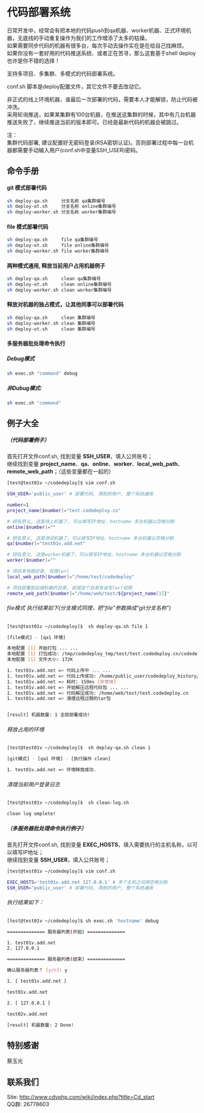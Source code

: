 # 代码部署系统

日常开发中，经常会有把本地的代码push到qa机器、worker机器、正式环境机器，无底线的手动重复操作为我们的工作增添了太多的枯燥。  
如果需要同步代码的机器有很多台，每次手动去操作实在是在给自己找麻烦。  
如果你没有一套好用的代码推送系统、或者正在苦寻，那么这套基于shell deploy也许是你不错的选择！  

支持多项目、多集群、多模式的代码部署系统。

conf.sh 脚本是deploy配置文件，其它文件不要去改动它。

非正式的线上环境机器，谁最后一次部署的代码，需要本人才能解锁，防止代码被冲洗。  
采用轮询推送，如果某集群有100台机器，在推送这集群的时候，其中有几台机器推送失败了，继续推送当前的版本即可。已经是最新代码的机器会被跳过。

注：  
集群代码部署, 建议配置好无密码登录(RSA密钥认证)。否则部署过程中每一台机器都需要手动输入用户(conf.sh中变量SSH_USER)密码。

## 命令手册

#### git 模式部署代码
```Bash
sh deploy-qa.sh     分支名称 qa集群编号
sh deploy-ot.sh     分支名称 online集群编号
sh deploy-worker.sh 分支名称 worker集群编号
```

#### file 模式部署代码
```Bash
sh deploy-qa.sh     file qa集群编号
sh deploy-ot.sh     file online集群编号
sh deploy-worker.sh file worker集群编号
```

#### 两种模式通用, 释放当前用户占用机器例子
```Bash
sh deploy-qa.sh     clean qa集群编号
sh deploy-ot.sh     clean online集群编号
sh deploy-worker.sh clean worker集群编号
```

#### 释放对机器的独占模式，让其他同事可以部署代码
```Bash
sh deploy-qa.sh     clean 集群编号
sh deploy-worker.sh clean 集群编号
sh deploy-ot.sh     clean 集群编号
```

#### 多服务器批处理命令执行

##### Debug模式
```Bash
sh exec.sh "command" debug
```

##### 非Dubug模式: 
```Bash
sh exec.sh "command"
```

## 例子大全

##### （代码部署例子）

首先打开文件conf.sh, 找到变量 **SSH_USER**，填入公共账号；   
继续找到变量 **project_name**、**qa**、**online**、**worker**、**local_web_path**、**remote_web_path**；（这些变量都在一起的）   
```Bash
[test@test01v ~/codedeploy]$ vim conf.sh

SSH_USER='public_user' # 部署代码, 用到的用户, 整个系统通用

number=1
project_name[$number]="test.codedeploy.cn"

# 顾名思义, 这是线上机器了, 可以填写IP地址、hostname 多台机器以空格分割
online[$number]=""

# 顾名思义, 这是测试机器了，可以填写IP地址、hostname 多台机器以空格分割
qa[$number]="test01v.add.net"

# 顾名思义, 这是worker机器了，可以填写IP地址、hostname 多台机器以空格分割
worker[$number]=""

# 项目本地跟目录, 权限(wr)
local_web_path[$number]="/home/test/codedeploy"

# 项目部署到远端机器的目录, 前提这个目录有读写(wr)权限
remote_web_path[$number]="/home/web/test/${project_name[1]}"
```

###### file模式 执行结果如下(分支模式同理，把“file”参数换成“git分支名称”)
```Bash
[test@test01v ~/codedeploy]$  sh deploy-qa.sh file 1

[file模式] - [qa1 环境]

本地配置 [1] 开始打包 ... ...
本地配置 [1] 打包成功: /tmp/codedeploy_tmp/test/test.codedeploy.cn/codedeploy_test.codedeploy.cn_20160627153426.tar.gz
本地配置 [1] 文件大小: 172K

1. test01v.add.net => 代码上传中 ... ...
1. test01v.add.net => 代码上传成功: /home/public_user/codedeploy_history/test.codedeploy.cn/codedeploy_test.codedeploy.cn_20160627153426.tar.gz
1. test01v.add.net => 耗时: 150ms	[非常快]
1. test01v.add.net => 开始解压远程代码包 ... ...
1. test01v.add.net => 代码解压成功: /home/web/test/test.codedeploy.cn
1. test01v.add.net => 清理远程过期的tar包


[result] 机器数量: 1 全部部署成功!
```

###### 释放占用的环境
```Bash
[test@test01v ~/codedeploy]$  sh deploy-qa.sh clean 1

[git模式] - [qa1 环境] - [执行操作 clean]

1. test01v.add.net => 环境释放成功.
```

###### 清理当前用户登录日志
```Bash
[test@test01v ~/codedeploy]$  sh clean-log.sh

clean log omplete!
```

##### （多服务器批处理命令执行例子）

首先打开文件conf.sh, 找到变量 **EXEC_HOSTS**，填入需要执行的主机名称，以可以填写IP地址；  
继续找到变量 **SSH_USER**，填入公共账号；
```Bash
[test@test01v ~/codedeploy]$ vim conf.sh

EXEC_HOSTS='test01v.add.net 127.0.0.1' # 多个主机之间用空格分割
SSH_USER='public_user' # 部署代码, 用到的用户, 整个系统通用
```

###### 执行结果如下：
```Bash
[test@test01v ~/codedeploy]$ sh exec.sh 'hostname' debug

============== 服务器列表(开始) ==============

1. test01v.add.net
2. 127.0.0.1

============== 服务器列表(结束) ==============

确认服务器列表？ [y/n]: y

1. [ test01v.add.net ]

test01v.add.net

2. [ 127.0.0.1 ]

test02v.add.net

[result] 机器数量: 2 Done!
```

## 特别感谢

蔡玉光

## 联系我们

Site: http://www.cdvphp.com/wiki/index.php?title=Cd_start<br />
QQ群: 26778603


